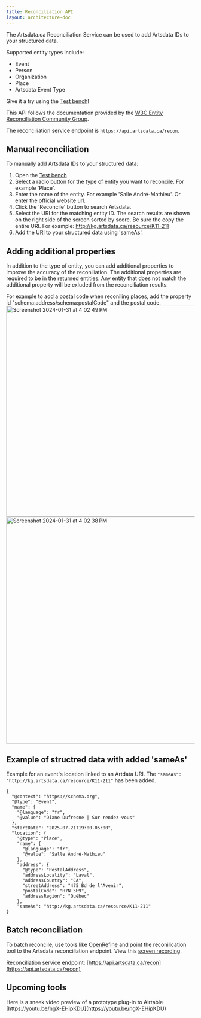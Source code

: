 ```yaml
---
title: Reconciliation API
layout: architecture-doc
---
```


The Artsdata.ca Reconciliation Service can be used to add Artsdata IDs to your structured data. 

Supported entity types include: 
* Event
* Person
* Organization
* Place
* Artsdata Event Type

Give it a try using the [Test bench](https://reconciliation-api.github.io/testbench/#/client/https%3A%2F%2Fapi.artsdata.ca%2Frecon)! 

This API follows the documentation provided by the [W3C Entity Reconciliation Community Group](https://reconciliation-api.github.io/specs/latest/). 

The reconciliation service endpoint is `https://api.artsdata.ca/recon`.

## Manual reconciliation
To manually add Artsdata IDs to your structured data:
1. Open the [Test bench](https://reconciliation-api.github.io/testbench/#/client/https%3A%2F%2Fapi.artsdata.ca%2Frecon)
2. Select a radio button for the type of entity you want to reconcile. For example 'Place'.
3. Enter the name of the entity. For example 'Salle André-Mathieu'. Or enter the official website url.
4. Click the 'Reconcile' button to search Artsdata. 
5. Select the URI for the matching entity ID. The search results are shown on the right side of the screen sorted by score. Be sure the copy the entire URI. For example: http://kg.artsdata.ca/resource/K11-211
6. Add the URI to your structured data using 'sameAs'.


## Adding additional properties
In addition to the type of entity, you can add additional properties to improve the accuracy of the reconiliation. The additional properties are required to be in the returned entities. Any entity that does not match the additional property will be exluded from the reconciliation results.

For example to add a postal code when reconiling places, add the property id "schema:address/schema:postalCode" and the postal code.
<img width="564" alt="Screenshot 2024-01-31 at 4 02 49 PM" src="https://github.com/culturecreates/artsdata-data-model/assets/419491/1944952b-de90-4a86-a097-a06a8185a5bf">
<img width="607" alt="Screenshot 2024-01-31 at 4 02 38 PM" src="https://github.com/culturecreates/artsdata-data-model/assets/419491/33b1974c-bf06-4d86-b659-2490e769aebf">

## Example of structred data with added 'sameAs'
Example for an event's location linked to an Artdata URI. The `"sameAs": "http://kg.artsdata.ca/resource/K11-211"` has been added.
```
{
  "@context": "https://schema.org",
  "@type": "Event",
  "name": {
    "@language": "fr",
    "@value": "Diane Dufresne | Sur rendez-vous"
  },
  "startDate": "2025-07-21T19:00-05:00",
  "location": {
    "@type": "Place",
    "name": {
      "@language": "fr",
      "@value": "Salle André-Mathieu"
    },
    "address": {
      "@type": "PostalAddress",
      "addressLocality": "Laval",
      "addressCountry": "CA",
      "streetAddress": "475 Bd de l'Avenir",
      "postalCode": "H7N 5H9",
      "addressRegion": "Québec"
    },
    "sameAs": "http://kg.artsdata.ca/resource/K11-211"
}
```
## Batch reconciliation

To batch reconcile, use tools like [OpenRefine](https://openrefine.org) and point the reconilication tool to the Artsdata reconciliation endpoint. View this [screen recording](https://youtu.be/VkOncek9iuY).

Reconciliation service endpoint: [https://api.artsdata.ca/recon](https://api.artsdata.ca/recon)

## Upcoming tools

Here is a sneek video preview of a prototype plug-in to Airtable [https://youtu.be/ngX-EHipKDU](https://youtu.be/ngX-EHipKDU)

